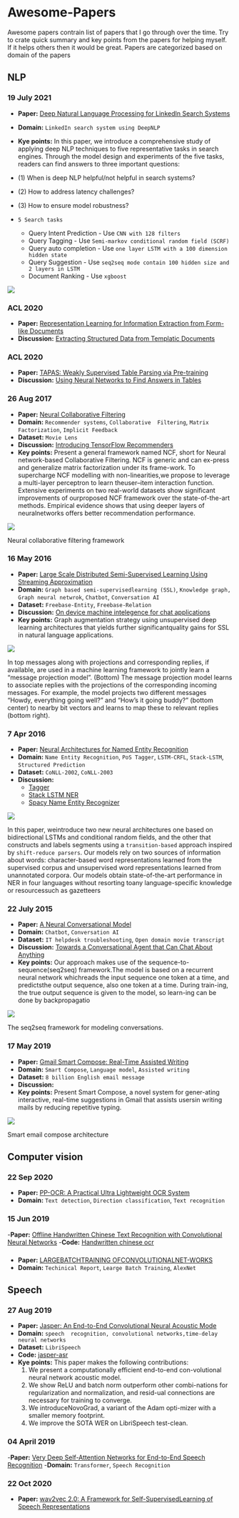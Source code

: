 # Awesome-Papers

Awesome papers contrain list of papers that I go through over the time. Try to crate quick summary and key points from the papers for helping myself. If it helps others then it would be great. Papers are categorized based on domain of the papers

## NLP

### 19 July 2021
- **Paper:** [Deep Natural Language Processing for LinkedIn Search Systems](https://arxiv.org/pdf/2108.08252.pdf)
- **Domain:** `LinkedIn search system using DeepNLP`
- **Kye points:** In this paper, we introduce a comprehensive study of applying deep NLP techniques to five representative tasks in search engines. Through the model design and experiments of the five tasks, readers can find answers to three important questions: 

- (1) When is deep NLP helpful/not helpful in search systems?
- (2) How to address latency challenges?
- (3) How to ensure model robustness?
- `5 Search tasks`
  - Query Intent Prediction - Use `CNN with 128 filters`
  - Query Tagging - Use `Semi-markov conditional random field (SCRF)`
  - Query auto completion - Use `one layer LSTM with a 100 dimension hidden state`
  - Query Suggestion - Use `seq2seq mode contain 100 hidden size and 2 layers in LSTM`
  - Document Ranking - Use `xgboost`

![](./images/linkedin-search-system.png)

### ACL 2020
- **Paper:** [Representation Learning for Information Extraction from Form-like Documents](https://research.google/pubs/pub49122/)
- **Discussion:** [Extracting Structured Data from Templatic Documents ](https://ai.googleblog.com/2020/06/extracting-structured-data-from.html)

### ACL 2020
- **Paper:** [TAPAS: Weakly Supervised Table Parsing via Pre-training](https://arxiv.org/abs/2004.02349) 
- **Discussion:** [Using Neural Networks to Find Answers in Tables ](https://ai.googleblog.com/2020/04/using-neural-networks-to-find-answers.html)

### 26 Aug 2017
 - **Paper:** [Neural Collaborative Filtering](https://arxiv.org/pdf/1708.05031.pdf)
 - **Domain:** `Recommender systems`, `Collaborative  Filtering`,  `Matrix Factorization`, `Implicit Feedback`
 - **Dataset:** `Movie Lens`
 - **Discussion:** [Introducing TensorFlow Recommenders ](https://blog.tensorflow.org/2020/09/introducing-tensorflow-recommenders.html)
 - **Key points:** Present a general framework named NCF, short for Neural network-based Collaborative Filtering. NCF is generic and can ex-press and generalize  matrix factorization under its frame-work. To supercharge NCF modelling with non-linearities,we propose to leverage a multi-layer perceptron to learn theuser–item  interaction  function. Extensive  experiments on two real-world datasets show significant improvements of ourproposed NCF framework over the state-of-the-art methods. Empirical evidence shows that using deeper layers of neuralnetworks offers better recommendation performance.

![](./images/neural_collaborative_filtering_framework.png)

Neural collaborative filtering framework

### 16 May 2016
 - **Paper:** [Large Scale Distributed Semi-Supervised Learning Using Streaming Approximation](https://arxiv.org/pdf/1512.01752.pdf)
 - **Domain:** `Graph based semi-supervisedlearning (SSL)`, `Knowledge graph, Graph neural netwrok`, `Chatbot`, `Conversation AI`
 - **Dataset:** `Freebase-Entity`, `Freebase-Relation`
 - **Discussion:** [On device machine intelegence for chat applications](https://ai.googleblog.com/2017/02/on-device-machine-intelligence.html)
 - **Key points:** Graph  augmentation strategy using unsupervised deep learning architectures that yields further significantquality gains for SSL in natural  language applications.
 
![](./images/conversation_ai_flow.png)

In top messages along with projections and corresponding replies, if available, are used in a machine learning framework to jointly learn a “message projection model”. (Bottom) The message projection model learns to associate replies with the projections of the corresponding incoming messages. For example, the model projects two different messages “Howdy, everything going well?” and “How’s it going buddy?” (bottom center) to nearby bit vectors and learns to map these to relevant replies (bottom right).

### 7 Apr 2016
- **Paper:** [Neural Architectures for Named Entity Recognition](https://arxiv.org/pdf/1603.01360.pdf)
- **Domain:** `Name Entity Recognition`, `PoS Tagger`, `LSTM-CRFL`, `Stack-LSTM`, `Structured Prediction`
- **Dataset:** `CoNLL-2002`, `CoNLL-2003`
- **Discussion:**
    - [Tagger](https://github.com/glample/tagger)
    - [Stack LSTM NER](https://github.com/clab/stack-lstm-ner)
    - [Spacy Name Entity Recognizer](https://www.youtube.com/watch?v=sqDHBH9IjRU&t=2902s)

![](./images/transition-based-ner-shift-reduce-perser.png)

In this paper, weintroduce two new neural architectures one based on bidirectional LSTMs and conditional random fields, and the other that constructs and labels segments using a `transition-based` approach inspired by `shift-reduce parsers`. Our models rely on two sources of information about words: character-based word representations learned from the supervised corpus and unsupervised word representations learned from unannotated corpora.  Our models obtain state-of-the-art performance in NER in four languages without resorting toany language-specific knowledge or resourcessuch as gazetteers

### 22 July 2015
 - **Paper:** [A Neural Conversational Model](https://arxiv.org/pdf/1506.05869.pdf)
 - **Domain:** `Chatbot`, `Conversation AI`
 - **Dataset:** `IT helpdesk troubleshooting`, `Open domain movie transcript`
 - **Discussion:** [Towards a Conversational Agent that Can Chat About Anything ](https://ai.googleblog.com/2020/01/towards-conversational-agent-that-can.html)
 - **Key points:** Our approach makes use of the sequence-to-sequence(seq2seq) framework.The model is based on a recurrent neural network whichreads the input sequence one token at a time, and predictsthe output sequence, also one token at a time. During train-ing, the true output sequence is given to the model, so learn-ing can be done by backpropagatio
 
![](./images/seq2seq_for_conversational_ai.png)
 
 The seq2seq framework for modeling conversations.


### 17 May 2019
 - **Paper:** [Gmail Smart Compose: Real-Time Assisted Writing](https://arxiv.org/pdf/1906.00080.pdf)
 - **Domain:** `Smart Compose`, `Language model`, `Assisted writing`
 - **Dataset:**  `8 billion English email message`
 - **Discussion:**
 - **Key points:** Present Smart Compose, a novel system for gener-ating interactive, real-time suggestions in Gmail that assists usersin writing mails by reducing repetitive typing.
 
![](./images/email_compose.png)
 
Smart email compose architecture


## Computer vision

### 22 Sep 2020
 - **Paper:** [PP-OCR: A Practical Ultra Lightweight OCR System](https://arxiv.org/pdf/2009.09941.pdf)
 - **Domain:** `Text detection`, `Direction classification`, `Text recognition`
 
 ### 15 Jun 2019
 -**Paper:** [Offline Handwritten Chinese Text Recognition with Convolutional Neural Networks](https://arxiv.org/ftp/arxiv/papers/2006/2006.15619.pdf)
 -**Code:** [Handwritten chinese ocr](https://github.com/intel/handwritten-chinese-ocr-samples)
 
 ### 
 - **Paper:** [LARGEBATCHTRAINING  OFCONVOLUTIONALNET-WORKS](https://arxiv.org/pdf/1708.03888.pdf)
 - **Domain:** `Techinical Report`, `Learge Batch Training`, `AlexNet`

## Speech

### 27 Aug 2019
- **Paper:** [Jasper: An End-to-End Convolutional Neural Acoustic Mode](https://arxiv.org/pdf/1904.03288.pdf)
- **Domain:** `speech  recognition, convolutional networks,time-delay neural networks`
- **Dataset:** `LibriSpeech`
- **Code:** [jasper-asr](https://github.com/stefanpantic/asr)
- **Kye points:** This paper makes the following contributions:
  1.  We present a computationally efficient end-to-end con-volutional neural network acoustic model.
  2.  We show ReLU and batch norm outperform other combi-nations for regularization and normalization, and resid-ual connections are necessary for training to   converge.
  3.  We introduceNovoGrad, a variant of the Adam opti-mizer with a smaller memory footprint.
  4.  We improve the SOTA WER on LibriSpeech test-clean.

### 04 April 2019
-**Paper:** [Very Deep Self-Attention Networks for End-to-End Speech Recognition](https://arxiv.org/pdf/1904.13377.pdf)
-**Domain:** `Transformer`, `Speech Recognition`

### 22 Oct 2020
- **Paper:** [wav2vec 2.0: A Framework for Self-SupervisedLearning of Speech Representations](https://arxiv.org/pdf/2006.11477.pdf)
